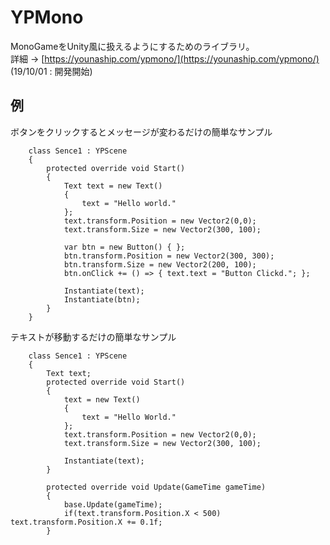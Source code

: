 # YPMono
MonoGameをUnity風に扱えるようにするためのライブラリ。  
詳細 → [https://younaship.com/ypmono/](https://younaship.com/ypmono/)
(19/10/01 : 開発開始)

## 例
ボタンをクリックするとメッセージが変わるだけの簡単なサンプル
```
    class Sence1 : YPScene
    {
        protected override void Start()
        {
            Text text = new Text()
            {
                text = "Hello world."
            };
            text.transform.Position = new Vector2(0,0);
            text.transform.Size = new Vector2(300, 100);

            var btn = new Button() { };
            btn.transform.Position = new Vector2(300, 300);
            btn.transform.Size = new Vector2(200, 100);
            btn.onClick += () => { text.text = "Button Clickd."; };

            Instantiate(text);
            Instantiate(btn);
        }
    }
```

テキストが移動するだけの簡単なサンプル
```
    class Sence1 : YPScene
    {
        Text text;
        protected override void Start()
        {
            text = new Text()
            {
                text = "Hello World."
            };
            text.transform.Position = new Vector2(0,0);
            text.transform.Size = new Vector2(300, 100);

            Instantiate(text);
        }
        
        protected override void Update(GameTime gameTime)
        {
            base.Update(gameTime);
            if(text.transform.Position.X < 500) text.transform.Position.X += 0.1f;
        }

```
